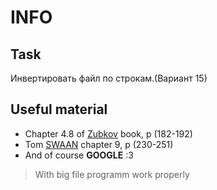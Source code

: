 # INFO
## Task
Инвертировать файл по строкам.(Вариант 15)
##  Useful material
- Chapter 4.8 of [Zubkov][Zubkov] book, p (182-192)
- Tom [SWAAN][Swan] chapter 9, p (230-251)
- And of course <b>GOOGLE</b> :3
> With big file programm work properly


[Zubkov]:https://disk.yandex.by/i/OgZUXl7B6mj2hA
[Swan]: https://disk.yandex.by/i/xpeoXuSMzZFlOg
[Kalashnikovs]: https://disk.yandex.by/i/x8En2MnxEce8gA